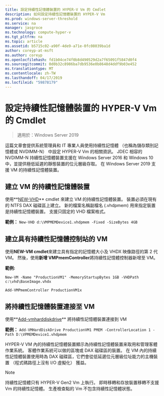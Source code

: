```yaml
---
title: 設定持續性記憶體裝置的 HYPER-V Vm 的 Cmdlet
description: 如何設定持續性記憶體裝置的 HYPER-V Vm
ms.prod: windows-server-threshold
ms.service: na
manager: jasgroce
ms.technology: compute-hyper-v
ms.tgt_pltfrm: na
ms.topic: article
ms.assetid: b5715c02-a90f-4de9-a71e-0fc08039ba1d
author: coreyp-at-msft
ms.author: coreyp
ms.openlocfilehash: fd1b04ce74f0b8d490529d2a7f65091f5847d0f4
ms.sourcegitcommit: 0d0b32c8986ba7db9536e0b8648d4ddf9b03e452
ms.translationtype: MT
ms.contentlocale: zh-TW
ms.lasthandoff: 04/17/2019
ms.locfileid: "59878179"
---
```

# <a name="cmdlets-for-configuring-persistent-memory-devices-for-hyper-v-vms"></a>設定持續性記憶體裝置的 HYPER-V Vm 的 Cmdlet

>適用於：Windows Server 2019

這篇文章會提供系統管理員和 IT 專業人員使用持續性記憶體 （也稱為儲存類別記憶體或 NVDIMM-N） 中設定 HYPER-V Vm 的相關資訊。 JDEC 相容的 NVDIMM-N 持續性記憶體裝置支援在 Windows Server 2016 和 Windows 10 中，並提供極低延遲的靜態裝置的位元層級存取。 在 Windows Server 2019 支援 VM 的持續性記憶體裝置。 

## <a name="create-a-persistent-memory-device-for-a-vm"></a>建立 VM 的持續性記憶體裝置

使用**[NEW-VHD](https://docs.microsoft.com/powershell/module/hyper-v/new-vhd?view=win10-ps)** cmdlet 來建立 VM 的持續性記憶體裝置。 裝置必須在現有的 NTFS DAX 磁碟區上建立。  新的檔案名稱副檔名 (.vhdpmem) 用來指定裝置是持續性記憶體裝置。 支援只固定的 VHD 檔案格式。

**範例：** `New-VHD d:\VMPMEMDevice1.vhdpmem -Fixed -SizeBytes 4GB`

## <a name="create-a-vm-with-a-persistent-memory-controller"></a>建立具有持續性記憶體控制站的 VM



使用**NEW-VM cmdlet**來建立具有指定的記憶體大小及 VHDX 映像路徑的第 2 代 VM。 然後，使用**新增 VMPmemController**將持續性記憶體控制器新增至 VM。

**範例:** 
    
    New-VM -Name "ProductionVM1" -MemoryStartupBytes 1GB -VHDPath c:\vhd\BaseImage.vhdx

    Add-VMPmemController ProductionVM1x

## <a name="attach-a-persistent-memory-device-to-a-vm"></a>將持續性記憶體裝置連接至 VM

使用**[Add-vmharddiskdrive](https://docs.microsoft.com/powershell/module/hyper-v/add-vmharddiskdrive?view=win10-ps)** 將持續性記憶體裝置連接到 VM

**範例：** `Add-VMHardDiskDrive ProductionVM1 PMEM -ControllerLocation 1 -Path D:\VPMEMDevice1.vhdpmem`

HYPER-V VM 內的持續性記憶體裝置顯示為持續性記憶體裝置来取用和管理客體作業系統。 客體作業系統可以做的區塊或 DAX 磁碟區的裝置。 在 VM 內的持續性記憶體裝置使用時為 DAX 磁碟區，它們會從低延遲位元層級位址能力的主機裝置 （程式碼路徑上沒有 I/O 虛擬化） 獲益。 

>[!NOTE] 
>持續性記憶體只有 HYPER-V Gen2 Vm 上執行。 即時移轉和存放裝置移轉不支援 Vm 的持續性記憶體。 生產檢查點的 Vm 不包含持續性記憶體狀態。 